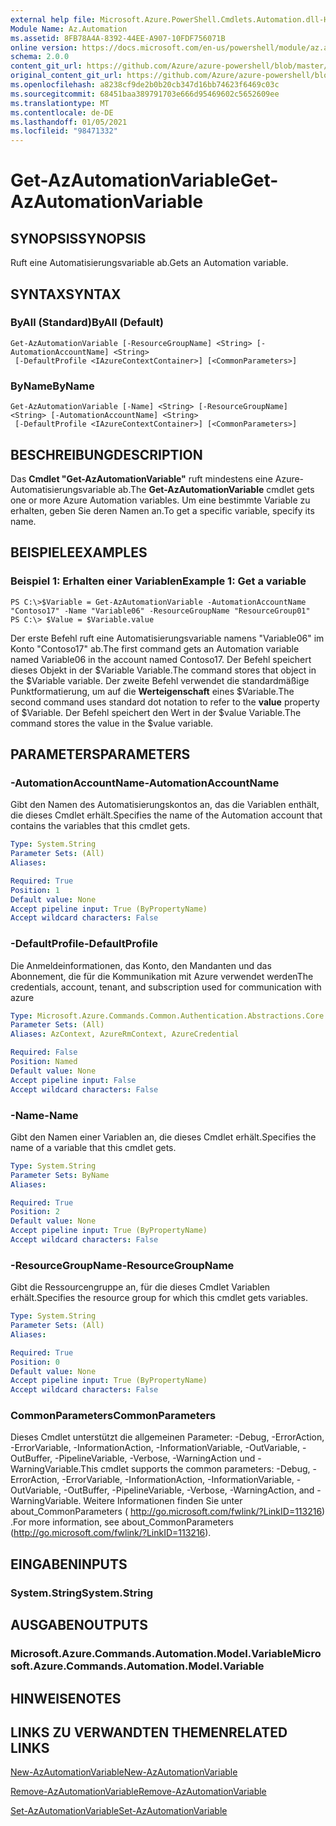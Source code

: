 ```yaml
---
external help file: Microsoft.Azure.PowerShell.Cmdlets.Automation.dll-Help.xml
Module Name: Az.Automation
ms.assetid: 8FB78A4A-8392-44EE-A907-10FDF756071B
online version: https://docs.microsoft.com/en-us/powershell/module/az.automation/get-azautomationvariable
schema: 2.0.0
content_git_url: https://github.com/Azure/azure-powershell/blob/master/src/Automation/Automation/help/Get-AzAutomationVariable.md
original_content_git_url: https://github.com/Azure/azure-powershell/blob/master/src/Automation/Automation/help/Get-AzAutomationVariable.md
ms.openlocfilehash: a8238cf9de2b0b20cb347d16bb74623f6469c03c
ms.sourcegitcommit: 68451baa389791703e666d95469602c5652609ee
ms.translationtype: MT
ms.contentlocale: de-DE
ms.lasthandoff: 01/05/2021
ms.locfileid: "98471332"
---
```

# <span data-ttu-id="2ba98-101">Get-AzAutomationVariable</span><span class="sxs-lookup"><span data-stu-id="2ba98-101">Get-AzAutomationVariable</span></span>

## <span data-ttu-id="2ba98-102">SYNOPSIS</span><span class="sxs-lookup"><span data-stu-id="2ba98-102">SYNOPSIS</span></span>
<span data-ttu-id="2ba98-103">Ruft eine Automatisierungsvariable ab.</span><span class="sxs-lookup"><span data-stu-id="2ba98-103">Gets an Automation variable.</span></span>

## <span data-ttu-id="2ba98-104">SYNTAX</span><span class="sxs-lookup"><span data-stu-id="2ba98-104">SYNTAX</span></span>

### <span data-ttu-id="2ba98-105">ByAll (Standard)</span><span class="sxs-lookup"><span data-stu-id="2ba98-105">ByAll (Default)</span></span>
```
Get-AzAutomationVariable [-ResourceGroupName] <String> [-AutomationAccountName] <String>
 [-DefaultProfile <IAzureContextContainer>] [<CommonParameters>]
```

### <span data-ttu-id="2ba98-106">ByName</span><span class="sxs-lookup"><span data-stu-id="2ba98-106">ByName</span></span>
```
Get-AzAutomationVariable [-Name] <String> [-ResourceGroupName] <String> [-AutomationAccountName] <String>
 [-DefaultProfile <IAzureContextContainer>] [<CommonParameters>]
```

## <span data-ttu-id="2ba98-107">BESCHREIBUNG</span><span class="sxs-lookup"><span data-stu-id="2ba98-107">DESCRIPTION</span></span>
<span data-ttu-id="2ba98-108">Das **Cmdlet "Get-AzAutomationVariable"** ruft mindestens eine Azure-Automatisierungsvariable ab.</span><span class="sxs-lookup"><span data-stu-id="2ba98-108">The **Get-AzAutomationVariable** cmdlet gets one or more Azure Automation variables.</span></span>
<span data-ttu-id="2ba98-109">Um eine bestimmte Variable zu erhalten, geben Sie deren Namen an.</span><span class="sxs-lookup"><span data-stu-id="2ba98-109">To get a specific variable, specify its name.</span></span>

## <span data-ttu-id="2ba98-110">BEISPIELE</span><span class="sxs-lookup"><span data-stu-id="2ba98-110">EXAMPLES</span></span>

### <span data-ttu-id="2ba98-111">Beispiel 1: Erhalten einer Variablen</span><span class="sxs-lookup"><span data-stu-id="2ba98-111">Example 1: Get a variable</span></span>
```
PS C:\>$Variable = Get-AzAutomationVariable -AutomationAccountName "Contoso17" -Name "Variable06" -ResourceGroupName "ResourceGroup01"
PS C:\> $Value = $Variable.value
```

<span data-ttu-id="2ba98-112">Der erste Befehl ruft eine Automatisierungsvariable namens "Variable06" im Konto "Contoso17" ab.</span><span class="sxs-lookup"><span data-stu-id="2ba98-112">The first command gets an Automation variable named Variable06 in the account named Contoso17.</span></span>
<span data-ttu-id="2ba98-113">Der Befehl speichert dieses Objekt in der $Variable Variable.</span><span class="sxs-lookup"><span data-stu-id="2ba98-113">The command stores that object in the $Variable variable.</span></span>
<span data-ttu-id="2ba98-114">Der zweite Befehl verwendet die standardmäßige Punktformatierung, um auf die **Werteigenschaft** eines $Variable.</span><span class="sxs-lookup"><span data-stu-id="2ba98-114">The second command uses standard dot notation to refer to the **value** property of $Variable.</span></span>
<span data-ttu-id="2ba98-115">Der Befehl speichert den Wert in der $value Variable.</span><span class="sxs-lookup"><span data-stu-id="2ba98-115">The command stores the value in the $value variable.</span></span>

## <span data-ttu-id="2ba98-116">PARAMETERS</span><span class="sxs-lookup"><span data-stu-id="2ba98-116">PARAMETERS</span></span>

### <span data-ttu-id="2ba98-117">-AutomationAccountName</span><span class="sxs-lookup"><span data-stu-id="2ba98-117">-AutomationAccountName</span></span>
<span data-ttu-id="2ba98-118">Gibt den Namen des Automatisierungskontos an, das die Variablen enthält, die dieses Cmdlet erhält.</span><span class="sxs-lookup"><span data-stu-id="2ba98-118">Specifies the name of the Automation account that contains the variables that this cmdlet gets.</span></span>

```yaml
Type: System.String
Parameter Sets: (All)
Aliases:

Required: True
Position: 1
Default value: None
Accept pipeline input: True (ByPropertyName)
Accept wildcard characters: False
```

### <span data-ttu-id="2ba98-119">-DefaultProfile</span><span class="sxs-lookup"><span data-stu-id="2ba98-119">-DefaultProfile</span></span>
<span data-ttu-id="2ba98-120">Die Anmeldeinformationen, das Konto, den Mandanten und das Abonnement, die für die Kommunikation mit Azure verwendet werden</span><span class="sxs-lookup"><span data-stu-id="2ba98-120">The credentials, account, tenant, and subscription used for communication with azure</span></span>

```yaml
Type: Microsoft.Azure.Commands.Common.Authentication.Abstractions.Core.IAzureContextContainer
Parameter Sets: (All)
Aliases: AzContext, AzureRmContext, AzureCredential

Required: False
Position: Named
Default value: None
Accept pipeline input: False
Accept wildcard characters: False
```

### <span data-ttu-id="2ba98-121">-Name</span><span class="sxs-lookup"><span data-stu-id="2ba98-121">-Name</span></span>
<span data-ttu-id="2ba98-122">Gibt den Namen einer Variablen an, die dieses Cmdlet erhält.</span><span class="sxs-lookup"><span data-stu-id="2ba98-122">Specifies the name of a variable that this cmdlet gets.</span></span>

```yaml
Type: System.String
Parameter Sets: ByName
Aliases:

Required: True
Position: 2
Default value: None
Accept pipeline input: True (ByPropertyName)
Accept wildcard characters: False
```

### <span data-ttu-id="2ba98-123">-ResourceGroupName</span><span class="sxs-lookup"><span data-stu-id="2ba98-123">-ResourceGroupName</span></span>
<span data-ttu-id="2ba98-124">Gibt die Ressourcengruppe an, für die dieses Cmdlet Variablen erhält.</span><span class="sxs-lookup"><span data-stu-id="2ba98-124">Specifies the resource group for which this cmdlet gets variables.</span></span>

```yaml
Type: System.String
Parameter Sets: (All)
Aliases:

Required: True
Position: 0
Default value: None
Accept pipeline input: True (ByPropertyName)
Accept wildcard characters: False
```

### <span data-ttu-id="2ba98-125">CommonParameters</span><span class="sxs-lookup"><span data-stu-id="2ba98-125">CommonParameters</span></span>
<span data-ttu-id="2ba98-126">Dieses Cmdlet unterstützt die allgemeinen Parameter: -Debug, -ErrorAction, -ErrorVariable, -InformationAction, -InformationVariable, -OutVariable, -OutBuffer, -PipelineVariable, -Verbose, -WarningAction und -WarningVariable.</span><span class="sxs-lookup"><span data-stu-id="2ba98-126">This cmdlet supports the common parameters: -Debug, -ErrorAction, -ErrorVariable, -InformationAction, -InformationVariable, -OutVariable, -OutBuffer, -PipelineVariable, -Verbose, -WarningAction, and -WarningVariable.</span></span> <span data-ttu-id="2ba98-127">Weitere Informationen finden Sie unter about_CommonParameters ( http://go.microsoft.com/fwlink/?LinkID=113216) .</span><span class="sxs-lookup"><span data-stu-id="2ba98-127">For more information, see about_CommonParameters (http://go.microsoft.com/fwlink/?LinkID=113216).</span></span>

## <span data-ttu-id="2ba98-128">EINGABEN</span><span class="sxs-lookup"><span data-stu-id="2ba98-128">INPUTS</span></span>

### <span data-ttu-id="2ba98-129">System.String</span><span class="sxs-lookup"><span data-stu-id="2ba98-129">System.String</span></span>

## <span data-ttu-id="2ba98-130">AUSGABEN</span><span class="sxs-lookup"><span data-stu-id="2ba98-130">OUTPUTS</span></span>

### <span data-ttu-id="2ba98-131">Microsoft.Azure.Commands.Automation.Model.Variable</span><span class="sxs-lookup"><span data-stu-id="2ba98-131">Microsoft.Azure.Commands.Automation.Model.Variable</span></span>

## <span data-ttu-id="2ba98-132">HINWEISE</span><span class="sxs-lookup"><span data-stu-id="2ba98-132">NOTES</span></span>

## <span data-ttu-id="2ba98-133">LINKS ZU VERWANDTEN THEMEN</span><span class="sxs-lookup"><span data-stu-id="2ba98-133">RELATED LINKS</span></span>

[<span data-ttu-id="2ba98-134">New-AzAutomationVariable</span><span class="sxs-lookup"><span data-stu-id="2ba98-134">New-AzAutomationVariable</span></span>](./New-AzAutomationVariable.md)

[<span data-ttu-id="2ba98-135">Remove-AzAutomationVariable</span><span class="sxs-lookup"><span data-stu-id="2ba98-135">Remove-AzAutomationVariable</span></span>](./Remove-AzAutomationVariable.md)

[<span data-ttu-id="2ba98-136">Set-AzAutomationVariable</span><span class="sxs-lookup"><span data-stu-id="2ba98-136">Set-AzAutomationVariable</span></span>](./Set-AzAutomationVariable.md)


